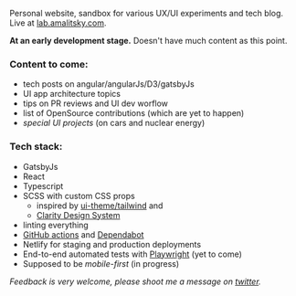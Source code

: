 Personal website, sandbox for various UX/UI experiments and tech blog.
Live at [lab.amalitsky.com](https://lab.amalitsky.com).

**At an early development stage.** Doesn't have much content as this point.

### Content to come:
- tech posts on angular/angularJs/D3/gatsbyJs
- UI app architecture topics
- tips on PR reviews and UI dev worflow
- list of OpenSource contributions (which are yet to happen)
- _special UI projects_ (on cars and nuclear energy)

### Tech stack:
- GatsbyJs
- React
- Typescript
- SCSS with custom CSS props
  - inspired by [ui-theme/tailwind](https://theme-ui.com/presets/tailwind) and
  - [Clarity Design System](https://clarity.design/)
- linting everything
- [GitHub actions](https://docs.github.com/en/actions/quickstart) and [Dependabot](https://docs.github.com/en/code-security/supply-chain-security/about-dependabot-version-updates)
- Netlify for staging and production deployments
- End-to-end automated tests with [Playwright](https://github.com/microsoft/playwright) (yet to come)
- Supposed to be _mobile-first_ (in progress)


_Feedback is very welcome, please shoot me a message on [twitter](https://twitter.com/amalitsky)._
